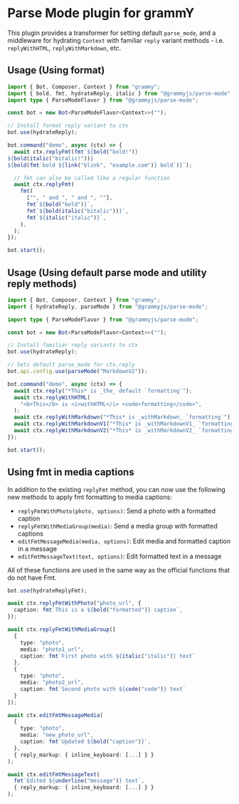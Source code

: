 # Parse Mode plugin for grammY

This plugin provides a transformer for setting default `parse_mode`, and a middleware for hydrating `Context` with familiar `reply` variant methods - i.e. `replyWithHTML`, `replyWithMarkdown`, etc.

## Usage (Using format)

```ts
import { Bot, Composer, Context } from "grammy";
import { bold, fmt, hydrateReply, italic } from "@grammyjs/parse-mode";
import type { ParseModeFlavor } from "@grammyjs/parse-mode";

const bot = new Bot<ParseModeFlavor<Context>>("");

// Install format reply variant to ctx
bot.use(hydrateReply);

bot.command("demo", async (ctx) => {
  await ctx.replyFmt(fmt`${bold("bold!")}
${bold(italic("bitalic!"))}
${bold(fmt`bold ${link("blink", "example.com")} bold`)}`);

  // fmt can also be called like a regular function
  await ctx.replyFmt(
    fmt(
      ["", " and ", " and ", ""],
      fmt`${bold("bold")}`,
      fmt`${bold(italic("bitalic"))}`,
      fmt`${italic("italic")}`,
    ),
  );
});

bot.start();
```

## Usage (Using default parse mode and utility reply methods)

```ts
import { Bot, Composer, Context } from "grammy";
import { hydrateReply, parseMode } from "@grammyjs/parse-mode";

import type { ParseModeFlavor } from "@grammyjs/parse-mode";

const bot = new Bot<ParseModeFlavor<Context>>("");

// Install familiar reply variants to ctx
bot.use(hydrateReply);

// Sets default parse_mode for ctx.reply
bot.api.config.use(parseMode("MarkdownV2"));

bot.command("demo", async (ctx) => {
  await ctx.reply("*This* is _the_ default `formatting`");
  await ctx.replyWithHTML(
    "<b>This</b> is <i>withHTML</i> <code>formatting</code>",
  );
  await ctx.replyWithMarkdown("*This* is _withMarkdown_ `formatting`");
  await ctx.replyWithMarkdownV1("*This* is _withMarkdownV1_ `formatting`");
  await ctx.replyWithMarkdownV2("*This* is _withMarkdownV2_ `formatting`");
});

bot.start();
```

## Using fmt in media captions

In addition to the existing `replyFmt` method, you can now use the following new methods to apply fmt formatting to media captions:

- `replyFmtWithPhoto(photo, options)`: Send a photo with a formatted caption 
- `replyFmtWithMediaGroup(media)`: Send a media group with formatted captions
- `editFmtMessageMedia(media, options)`: Edit media and formatted caption in a message
- `editFmtMessageText(text, options)`: Edit formatted text in a message

All of these functions are used in the same way as the official functions that do not have Fmt.

```ts
bot.use(hydrateReplyFmt);

await ctx.replyFmtWithPhoto("photo_url", {
  caption: fmt`This is a ${bold("formatted")} caption`,
});

await ctx.replyFmtWithMediaGroup([
  {
    type: "photo",
    media: "photo1_url", 
    caption: fmt`First photo with ${italic("italic")} text`
  },
  {
    type: "photo",
    media: "photo2_url",
    caption: fmt`Second photo with ${code("code")} text` 
  }
]);

await ctx.editFmtMessageMedia(
  {
    type: "photo",
    media: "new_photo_url",  
    caption: fmt`Updated ${bold("caption")}`,  
  },
  { reply_markup: { inline_keyboard: [...] } }
);

await ctx.editFmtMessageText(
  fmt`Edited ${underline("message")} text`,
  { reply_markup: { inline_keyboard: [...] } }  
);
```
